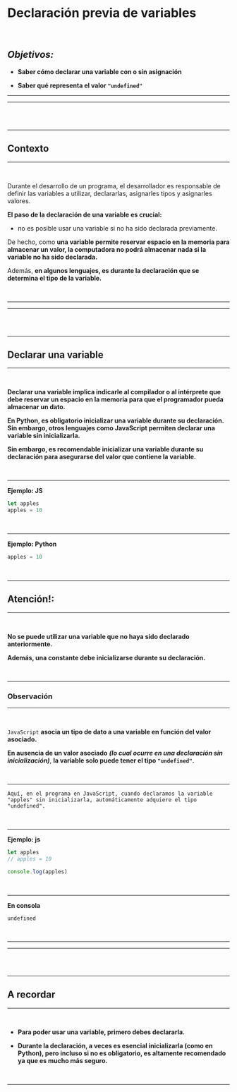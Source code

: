 # **Declaración previa de variables**

<br>

## **_Objetivos:_**

- **Saber cómo declarar una variable con o sin asignación**

- **Saber qué representa el valor `"undefined"`**

---

---

<br>

<br>

---

## **Contexto**

---

<br>

Durante el desarrollo de un programa, el desarrollador es responsable de definir las variables a utilizar, declararlas, asignarles tipos y asignarles valores.

**El paso de la declaración de una variable es crucial:**

- no es posible usar una variable si no ha sido declarada previamente.

De hecho, como **una variable permite reservar espacio en la memoria para almacenar un valor, la computadora no podrá almacenar nada si la variable no ha sido declarada.**

Además, **en algunos lenguajes, es durante la declaración que se determina el tipo de la variable.**

<br>

---

---

<br>
<br>

---

## **Declarar una variable**

---

<br>

**Declarar una variable implica indicarle al compilador o al intérprete que debe reservar un espacio en la memoria para que el programador pueda almacenar un dato.**

**En Python, es obligatorio inicializar una variable durante su declaración. Sin embargo, otros lenguajes como JavaScript permiten declarar una variable sin inicializarla.**

**Sin embargo, es recomendable inicializar una variable durante su declaración para asegurarse del valor que contiene la variable.**

<br>

---

**Ejemplo: JS**

```JavaScript
let apples
apples = 10
```

<br>

---

**Ejemplo: Python**

```Python
apples = 10
```

<br>

---

## **Atención!:**

---

<br>

**No se puede utilizar una variable que no haya sido declarado anteriormente.**

**Además, una constante debe inicializarse durante su declaración.**

<br>

---

### **Observación**

---

<br>

`JavaScript` **asocia un tipo de dato a una variable en función del valor asociado.**

**En ausencia de un valor asociado** **_(lo cual ocurre en una declaración sin inicialización)_**, **la variable solo puede tener el tipo `"undefined"`.**

<br>

---

```
Aquí, en el programa en JavaScript, cuando declaramos la variable "apples" sin inicializarla, automáticamente adquiere el tipo "undefined".
```

<br>

---

**Ejemplo: js**

```js
let apples
// apples = 10

console.log(apples)
```

<br>

---

**En consola**

```
undefined
```

<br>

---

---

<br>

<br>

---

## **A recordar**

---

<br>

- **Para poder usar una variable, primero debes declararla.**

- **Durante la declaración, a veces es esencial inicializarla (como en Python), pero incluso si no es obligatorio, es altamente recomendado ya que es mucho más seguro.**

<br>

---
